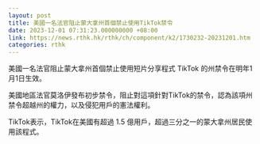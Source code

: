 ```yaml
---
layout: post
title: 美國一名法官阻止蒙大拿州首個禁止使用TikTok禁令
date: 2023-12-01 07:31:23.000000000 +08:00
link: https://news.rthk.hk/rthk/ch/component/k2/1730232-20231201.htm
categories: rthk
---
```


美國一名法官阻止蒙大拿州首個禁止使用短片分享程式 TikTok 的州禁令在明年1月1日生效。

美國地區法官莫洛伊發布初步禁令，阻止對這項針對TikTok的禁令，認為該項州禁令超越州的權力，以及侵犯用戶的憲法權利。

TikTok表示，TikTok在美國有超過 1.5 億用戶，超過三分之一的蒙大拿州居民使用該程式。

